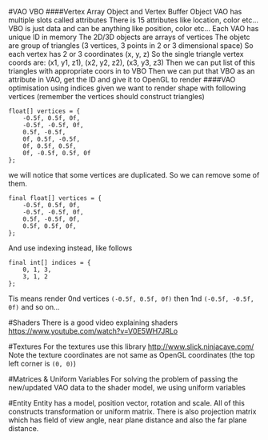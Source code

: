 #VAO VBO
####Vertex Array Object and Vertex Buffer Object
VAO has multiple slots called attributes
There is 15 attributes like location, color etc...
VBO is just data and can be anything like position, color etc...
Each VAO has unique ID in memory
The 2D/3D objects are arrays of vertices
The objetc are group of triangles (3 vertices, 3 points in 2 or 3 dimensional space)
So each vertex has 2 or 3 coordinates (x, y, z)
So the single triangle vertex coords are:
(x1, y1, z1), (x2, y2, z2), (x3, y3, z3)
Then we can put list of this triangles with appropriate coors in to VBO
Then we can put that VBO as an attribute in VAO, get the ID and give it to OpenGL to render
####VAO optimisation using indices
given we want to render shape with following vertices (remember the vertices should construct triangles)

~~~
float[] vertices = { 
    -0.5f, 0.5f, 0f, 
    -0.5f, -0.5f, 0f, 
    0.5f, -0.5f, 
    0f, 0.5f, -0.5f, 
    0f, 0.5f, 0.5f, 
    0f, -0.5f, 0.5f, 0f
};
~~~

we will notice that some vertices are duplicated.
So we can remove some of them.
~~~
final float[] vertices = {
    -0.5f, 0.5f, 0f,
    -0.5f, -0.5f, 0f,
    0.5f, -0.5f, 0f,
    0.5f, 0.5f, 0f,
};
~~~
And use indexing instead, like follows
~~~
final int[] indices = {
    0, 1, 3,
    3, 1, 2
};
~~~
Tis means render 0nd vertices `(-0.5f, 0.5f, 0f)` then 1nd `(-0.5f, -0.5f, 0f)` and so on...

#Shaders
There is a good video explaining shaders https://www.youtube.com/watch?v=V0E5WH7JRLo

#Textures
For the textures use this library http://www.slick.ninjacave.com/
Note the texture coordinates are not same as OpenGL coordinates (the top left corner is `(0, 0)`)

#Matrices & Uniform Variables
For solving the problem of passing the new/updated VAO data to the shader model, we using uniform variables

#Entity
Entity has a model, position vector, rotation and scale.
All of this constructs transformation or uniform matrix.
There is also projection matrix which has field of view angle, near plane distance and also the far plane distance.
